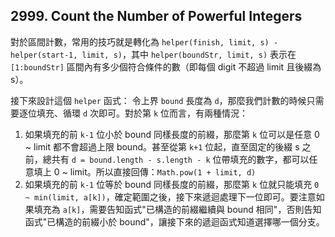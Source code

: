 ## 2999. Count the Number of Powerful Integers

對於區間計數，常用的技巧就是轉化為 `helper(finish, limit, s) - helper(start-1, limit, s)`，其中 `helper(boundStr, limit, s)` 表示在 `[1:boundStr]` 區間內有多少個符合條件的數（即每個 digit 不超過 limit 且後綴為 s）。

接下來設計這個 `helper` 函式：
令上界 `bound` 長度為 `d`，那麼我們計數的時候只需要逐位填充、循環 `d` 次即可。對於第 `k` 位而言，有兩種情況：

1. 如果填充的前 `k-1` 位小於 bound 同樣長度的前綴，那麼第 `k` 位可以是任意 0 ~ limit 都不會超過上限 bound。甚至從第 `k+1` 位起，直至固定的後綴 s 之前，總共有 `d = bound.length - s.length - k` 位帶填充的數字，都可以任意填上 0 ~ limit。所以直接回傳：`Math.pow(1 + limit, d)`
2. 如果填充的前 `k-1` 位等於 bound 同樣長度的前綴，那麼第 `k` 位就只能填充 `0 ~ min(limit, a[k])`，確定範圍之後，接下來遞迴處理下一位即可。要注意如果填充為 `a[k]`，需要告知函式"已構造的前綴繼續與 bound 相同"，否則告知函式"已構造的前綴小於 bound"，讓接下來的遞迴函式知道選擇哪一個分支。
